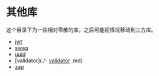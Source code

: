# 其他库

这个目录下为一些相对零散的库，之后可能视情况移动到三方库。

- [jwt](./jwt.md)
- [swag](./swag.md)
- [uuid](./uuid.md)
- [validator](./- [validator](./jwt.md)
.md)
- [zap](./zap.md)
